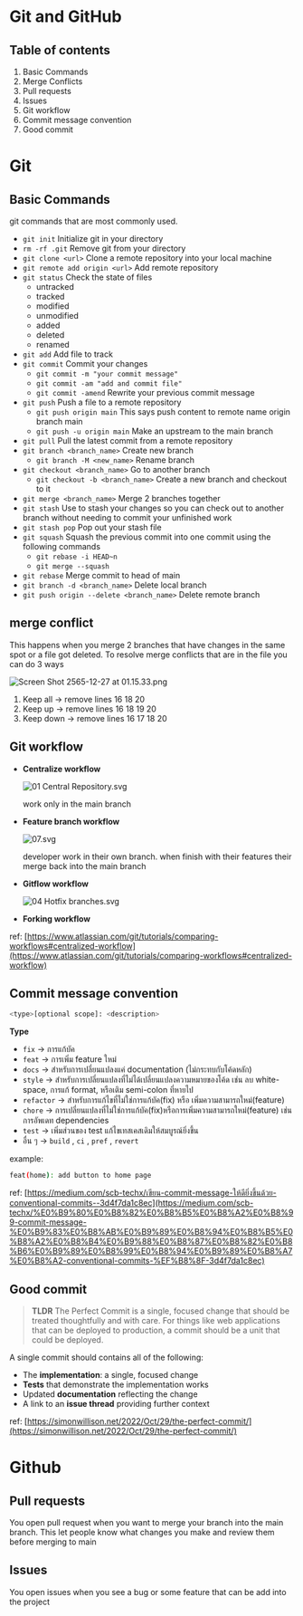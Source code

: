 # Git and GitHub

## Table of contents

1. Basic Commands
2. Merge Conflicts
3. Pull requests
4. Issues
5. Git workflow
6. Commit message convention
7. Good commit

# Git

## Basic Commands

git commands that are most commonly used.

- `git init` Initialize git in your directory
- `rm -rf .git` Remove git from your directory
- `git clone <url>` Clone a remote repository into your local machine
- `git remote add origin <url>` Add remote repository
- `git status` Check the state of files
    - untracked
    - tracked
    - modified
    - unmodified
    - added
    - deleted
    - renamed
- `git add` Add file to track
- `git commit` Commit your changes
    - `git commit -m "your commit message"`
    - `git commit -am "add and commit file"`
    - `git commit -amend` Rewrite your previous commit message
- `git push` Push a file to a remote repository
    - `git push origin main` This says push content to remote name origin branch main
    - `git push -u origin main` Make an upstream to the main branch
- `git pull` Pull the latest commit from a remote repository
- `git branch <branch_name>` Create new branch
    - `git branch -M <new_name>` Rename branch
- `git checkout <branch_name>` Go to another branch
    - `git checkout -b <branch_name>` Create a new branch and checkout to it
- `git merge <branch_name>` Merge 2 branches together
- `git stash` Use to stash your changes so you can check out to another branch without needing to commit your unfinished work
- `git stash pop` Pop out your stash file
- `git squash` Squash the previous commit into one commit using the following commands
    - `git rebase -i HEAD~n`
    - `git merge --squash`
- `git rebase` Merge commit to head of main
- `git branch -d <branch_name>` Delete local branch
- `git push origin --delete <branch_name>` Delete remote branch

## merge conflict

This happens when you merge 2 branches that have changes in the same spot or a file got deleted. To resolve merge conflicts that are in the file you can do 3 ways

![Screen Shot 2565-12-27 at 01.15.33.png](Git%20and%20GitHub%20064db2b7b6e44ba6ba5b5a97abc2ec2f/Screen_Shot_2565-12-27_at_01.15.33.png)

1. Keep all → remove lines 16 18 20
2. Keep up → remove lines 16 18 19 20
3. Keep down → remove lines 16 17 18 20

## Git workflow

- **Centralize workflow**
    
    ![01 Central Repository.svg](Git%20and%20GitHub%20064db2b7b6e44ba6ba5b5a97abc2ec2f/01_Central_Repository.svg)
    
    work only in the main branch 
    
- **Feature branch workflow**
    
    ![07.svg](Git%20and%20GitHub%20064db2b7b6e44ba6ba5b5a97abc2ec2f/07.svg)
    
    developer work in their own branch. when finish with their features their merge back into the main branch
    
- **Gitflow workflow**
    
    ![04 Hotfix branches.svg](Git%20and%20GitHub%20064db2b7b6e44ba6ba5b5a97abc2ec2f/04_Hotfix_branches.svg)
    
- **Forking workflow**

ref: [https://www.atlassian.com/git/tutorials/comparing-workflows#centralized-workflow](https://www.atlassian.com/git/tutorials/comparing-workflows#centralized-workflow)

## Commit message convention

```bash
<type>[optional scope]: <description>
```

**Type**

- `fix` → การแก้บัค
- `feat` → การเพิ่ม feature ใหม่
- `docs` → สำหรับการเปลี่ยนแปลงแค่ documentation (ไม่กระทบกับโค้ดหลัก)
- `style` → สำหรับการเปลี่ยนแปลงที่ไม่ได้เปลี่ยนแปลงความหมายของโค้ด เช่น ลบ white-space, การแก้ format, หรือเติม semi-colon ที่หายไป
- `refactor` → สำหรับการแก้ไขที่ไม่ใช่การแก้บัค(fix) หรือ เพิ่มความสามารถใหม่(feature)
- `chore` → การเปลี่ยนแปลงที่ไม่ใช่การแก้บัค(fix)หรือการเพิ่มความสามารถใหม่(feature) เช่น การอัพเดท dependencies
- `test` → เพิ่มส่วนของ test แก้ไขเทสเคสเดิมให้สมบูรณ์ยิ่งขึ้น
- อื่น ๆ → `build` , `ci` , `pref` , `revert`

example:

```bash
feat(home): add button to home page
```

ref: [https://medium.com/scb-techx/เขียน-commit-message-ให้ดียิ่งขึ้นด้วย-conventional-commits-️-3d4f7da1c8ec](https://medium.com/scb-techx/%E0%B9%80%E0%B8%82%E0%B8%B5%E0%B8%A2%E0%B8%99-commit-message-%E0%B9%83%E0%B8%AB%E0%B9%89%E0%B8%94%E0%B8%B5%E0%B8%A2%E0%B8%B4%E0%B9%88%E0%B8%87%E0%B8%82%E0%B8%B6%E0%B9%89%E0%B8%99%E0%B8%94%E0%B9%89%E0%B8%A7%E0%B8%A2-conventional-commits-%EF%B8%8F-3d4f7da1c8ec)

## Good commit

> **TLDR**
The Perfect Commit is a single, focused change that should be treated thoughtfully and with care. For things like web applications that can be deployed to production, a commit should be a unit that could be deployed.
> 

A single commit should contains all of the following:

- The **implementation**: a single, focused change
- **Tests** that demonstrate the implementation works
- Updated **documentation** reflecting the change
- A link to an **issue thread** providing further context

ref: [https://simonwillison.net/2022/Oct/29/the-perfect-commit/](https://simonwillison.net/2022/Oct/29/the-perfect-commit/)

# Github

## Pull requests

You open pull request when you want to merge your branch into the main branch. This let people know what changes you make and review them before merging to main

## Issues

You open issues when you see a bug or some feature that can be add into the project